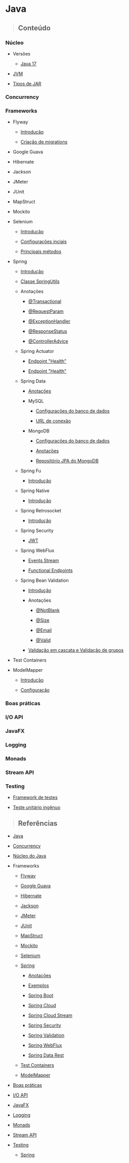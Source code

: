 # Java

> ## **Conteúdo**

### Núcleo

* Versões
   
  * [Java 17](./core/versions/java-17.md)

* [JVM](./core/jvm.md)

* [Tipos de JAR](./core/tipos-de-jar.md)

### Concurrency

### Frameworks

* Flyway

  * [Introdução](./frameworks/flyway/introduction.md)

  * [Criação de migrations](./frameworks/flyway/creating-migrations.md)

* Google Guava

* Hibernate

* Jackson

* JMeter

* JUnit

* MapStruct

* Mockito

* Selenium

  * [Introdução](./frameworks/selenium/introducao.md)

  * [Configurações inciais](./frameworks/selenium/configuracoes-iniciais.md)

  * [Principais métodos](./frameworks/selenium/principais-metodos.md)


* Spring

  * [Introdução](./frameworks/spring/introducao.md)

  * [Classe SpringUtils](./frameworks/spring/spring-utils.md)

  * Anotações

    * [@Transactional](./frameworks/spring/annotations/transactional-annotation.md)

    * [@RequestParam](./frameworks/spring/annotations/requestparam-annotation.md)

    * [@ExceptionHandler](./frameworks/spring/annotations/exceptionhandler-annotation.md)

    * [@ResponseStatus](./frameworks/spring/annotations/responsestatus-annotation.md)

    * [@ControllerAdvice](./frameworks/spring/annotations/controlleradvice-annotation.md)

  * Spring Actuator

    * [Endpoint "Health"](./frameworks/spring/spring-actuator/endpoint-health.md)

    * [Endpoint "Health"](./frameworks/spring/spring-actuator/endpoint-health.md)

  * Spring Data

    * [Anotações](./frameworks/spring/spring-data/annotations.md)

    * MySQL

      * [Configurações do banco de dados](./frameworks/spring/spring-data/mysql/database-configuration.md)

      * [URL de conexão](./frameworks/spring/spring-data/mysql/connection-url.md)

    * MongoDB

      * [Configurações do banco de dados](./frameworks/spring/spring-data/mongodb/database-configuration.md)

      * [Anotações](./frameworks/spring/spring-data/mongodb/annotations.md)

      * [Repositório JPA do MongoDB](./frameworks/spring/spring-data/mongodb/repository.md)

  * Spring Fu

    * [Introdução](./frameworks/spring/spring-fu/introducao.md)

  * Spring Native

    * [Introdução](./frameworks/spring/spring-native/introducao.md)

  * Spring Retrosocket

    * [Introdução](./frameworks/spring/spring-retrosocket/introducao.md)
    
  * Spring Security

    * [JWT](./frameworks/spring/spring-security/jwt.md)

  * Spring WebFlux

    * [Events Stream](./frameworks/spring/spring-webflux/events-stream.md)

    * [Functional Endpoints](./frameworks/spring/spring-webflux/functional-end-points.md)

  * Spring Bean Validation

    * [Introdução](./frameworks/spring/spring-bean-validation/introduction.md)

    * Anotações

      * [@NotBlank](./frameworks/spring/spring-bean-validation/annotations/notblank-annotation.md)

      * [@Size](./frameworks/spring/spring-bean-validation/annotations/size-annotation.md)
      
      * [@Email](./frameworks/spring/spring-bean-validation/annotations/email-annotation.md)

      * [@Valid](./frameworks/spring/spring-bean-validation/annotations/valid-annotation.md)

    * [Validação em cascata e Validação de grupos](./frameworks/spring/spring-bean-validation/cascade-validation-and-group-validation.md)

* Test Containers

* ModelMapper

  * [Introdução](./frameworks/modelmapper/introduction.md)

  * [Configuração](./frameworks/modelmapper/configuration.md)

### Boas práticas

### I/O API

### JavaFX

### Logging

### Monads

### Stream API

### Testing

* [Framework de testes](./testing/framework-de-testes.md)

* [Teste unitário ingênuo](./testing/teste-unitario-ingenuo.md)

> ## **Referências**

* [Java](./references.md)

* [Concurrency](./concurrency/references.md)

* [Núcleo do Java](./core/references.md)

* Frameworks

  * [Flyway](./frameworks/flyway/references.md)

  * [Google Guava](./frameworks/google-guava/references.md)

  * [Hibernate](./frameworks/hibernate/references.md)

  * [Jackson](./frameworks/jackson/references.md)

  * [JMeter](./frameworks/jmeter/references.md)

  * [JUnit](./frameworks/junit/references.md)

  * [MapStruct](./frameworks/mapstruct/references.md)

  * [Mockito](./frameworks/mockito/references.md)

  * [Selenium](./frameworks/selenium/references.md)

  * [Spring](./frameworks/spring/references.md)

    * [Anotações](./frameworks/spring/annotations/references.md)

    * [Exemplos](./frameworks/spring/examples/references.md)

    * [Spring Boot](./frameworks/spring/spring-boot/references.md)

    * [Spring Cloud](./frameworks/spring/spring-cloud/references.md)

    * [Spring Cloud Stream](./frameworks/spring/spring-cloud-stream/references.md)

    * [Spring Security](./frameworks/spring/spring-security/references.md)

    * [Spring Validation](./frameworks/spring/spring-bean-validation/references.md)

    * [Spring WebFlux](./frameworks/spring/spring-webflux/references.md)

    * [Spring Data Rest](./frameworks/spring/spring-data-rest/references.md)

  * [Test Containers](./frameworks/test-containers/references.md)

  * [ModelMapper](./frameworks/modelmapper/references.md)

* [Boas práticas](./good-practice/references.md)

* [I/O API](./io-api/references.md)

* [JavaFX](./javafx/references.md)

* [Logging](./logging/references.md)

* [Monads](./monads/references.md)

* [Stream API](./stream-api/references.md)

* [Testing](./testing/references.md)

  * [Spring](./testing/spring/references.md)
